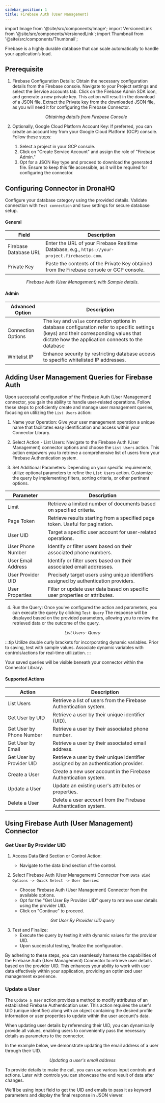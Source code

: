 ```yaml
---
sidebar_position: 1
title: Firebase Auth (User Management)
---
```


import Image from '@site/src/components/Image';
import VersionedLink from '@site/src/components/VersionedLink';
import Thumbnail from '@site/src/components/Thumbnail';

Firebase is a highly durable database that can scale automatically to handle your application’s load.

## Prerequisite


1. Firebase Configuration Details:
   Obtain the necessary configuration details from the Firebase console. Navigate to your Project settings and select the Service accounts tab. Click on the Firebase Admin SDK icon, and generate a new private key. This action will result in the download of a JSON file. Extract the Private key from the downloaded JSON file, as you will need it for configuring the Firebase Connector.

    <figure>
       <Thumbnail src="/img/reference/connectors/fire-userAuth/sdk.jpeg" alt="Obtaining details from Firebase Console" />
       <figcaption align = "center"><i>Obtaining details from Firebase Console</i></figcaption>
    </figure>

2. Optionally, Google Cloud Platform Account Key:
   If preferred, you can create an account key from your Google Cloud Platform (GCP) console. Follow these steps:
   1. Select a project in your GCP console.
   2. Click on "Create Service Account" and assign the role of "Firebase Admin."
   3. Opt for a JSON Key type and proceed to download the generated file. Ensure to keep this file accessible, as it will be required for configuring the connector.

## Configuring Connector in DronaHQ

Configure your database category using the provided details. Validate connection with `Test connection` and `Save` settings for secure database setup.

#### General

| Field               | Description                                                                                   |
|---------------------|-----------------------------------------------------------------------------------------------|
| Firebase Database URL | Enter the URL of your Firebase Realtime Database, e.g., `https://your-project.firebaseio.com`. |
| Private Key         | Paste the contents of the Private Key obtained from the Firebase console or GCP console.    |

  <figure>
       <Thumbnail src="/img/reference/connectors/fire-userAuth/details.png" alt="Firebase Auth (User Management) with Sample details." />
       <figcaption align = "center"><i>Firebase Auth (User Management) with Sample details.</i></figcaption>
 </figure>

    
#### Admin

| Advanced Option   | Description    |
|--------------------|---------------------|
| Connection Options | The `key` and `value` connection options in database configuration refer to specific settings (keys) and their corresponding values that dictate how the application connects to the database |
| <VersionedLink to = "../../datasource-concepts/whitelisting-dronahq-ip"> Whitelist IP                 </VersionedLink>            | Enhance security by restricting database access to specific whitelisted IP addresses.     |


## Adding User Management Queries for Firebase Auth

Upon successful configuration of the Firebase Auth (User Management) connector, you gain the ability to handle user-related operations. Follow these steps to proficiently create and manage user management queries, focusing on utilizing the `List Users` action:

1. Name your Operation: Give your user management operation a unique name that facilitates easy identification and access within your Connector Library.

2. Select Action - List Users: Navigate to the Firebase Auth (User Management) connector options and choose the `List Users` action. This action empowers you to retrieve a comprehensive list of users from your Firebase Authentication system.

3. Set Additional Parameters: Depending on your specific requirements, utilize optional parameters to refine the `List Users` action. Customize the query by implementing filters, sorting criteria, or other pertinent options.


| Parameter             | Description                                                                                                        |
|--------------------|--------------------------------------------------------------------------------------------------------------------|
| Limit              | Retrieve a limited number of documents based on specified criteria.                                               |
| Page Token         | Retrieve results starting from a specified page token. Useful for pagination.                                    |
| User UID           | Target a specific user account for user-related operations.                                                      |
| User Phone Number  | Identify or filter users based on their associated phone numbers.                                                |
| User Email Address | Identify or filter users based on their associated email addresses.                                              |
| User Provider UID  | Precisely target users using unique identifiers assigned by authentication providers.                            |
| User Properties    | Filter or update user data based on specific user properties or attributes.                                      |

4. Run the Query: Once you've configured the action and parameters, you can execute the query by clicking `Test Query` The response will be displayed based on the provided parameters, allowing you to review the retrieved data or the outcome of the query.

<figure>
  <Thumbnail src="/img/reference/connectors/fire-userAuth/list-users.png" alt="List Users- Query" />
  <figcaption align = "center"><i>List Users- Query</i></figcaption>
</figure>


:::tip
Utilize double curly brackets for incorporating dynamic variables. Prior to saving, test with sample values. Associate dynamic variables with controls/actions for real-time utilization.
:::

Your saved queries will be visible beneath your connector within the Connector Library. 



#### Supported Actions

| Action              | Description                                                                                    |
|---------------------|------------------------------------------------------------------------------------------------|
| List Users          | Retrieve a list of users from the Firebase Authentication system.                            |
| Get User by UID     | Retrieve a user by their unique identifier (UID).                                             |
| Get User by Phone Number | Retrieve a user by their associated phone number.                                           |
| Get User by Email   | Retrieve a user by their associated email address.                                            |
| Get User by Provider UID | Retrieve a user by their unique identifier assigned by an authentication provider.       |
| Create a User       | Create a new user account in the Firebase Authentication system.                             |
| Update a User       | Update an existing user's attributes or properties.                                          |
| Delete a User       | Delete a user account from the Firebase Authentication system.                                |

## Using Firebase Auth (User Management) Connector 

### Get User By Provider UID

1. Access Data Bind Section or Control Action:
   - Navigate to the data bind section of the control.

2. Select Firebase Auth (User Management) Connector from `Data Bind Options -> Quick Select -> User Queries`:
   - Choose Firebase Auth (User Management) Connector from the available options.
   - Opt for the "Get User By Provider UID" query to retrieve user details using the provider UID.
   - Click on "Continue" to proceed.

<figure>
  <Thumbnail src="/img/reference/connectors/fire-userAuth/get-user-provider-uid.png" alt="Get User By Provider UID query" />
  <figcaption align="center"><i>Get User By Provider UID query</i></figcaption>
</figure>

3. Test and Finalize:
   - Execute the query by testing it with dynamic values for the provider UID.
   - Upon successful testing, finalize the configuration.

By adhering to these steps, you can seamlessly harness the capabilities of the Firebase Auth (User Management) Connector to retrieve user details based on the provider UID. This enhances your ability to work with user data effectively within your application, providing an optimized user management experience.

### Update a User 

The `Update a User` action provides a method to modify attributes of an established Firebase Authentication user. This action requires the user's UID (unique identifier) along with an object containing the desired profile information or user properties to update within the user account's data.

When updating user details by referencing their UID, you can dynamically provide all values, enabling users to conveniently pass the necessary details as parameters to the connector.

In the example below, we demonstrate updating the email address of a user through their UID.

<figure>
  <Thumbnail src="/img/reference/connectors/fire-userAuth/update-email.png" alt="Updating a user's email address" />
  <figcaption align="center"><i>Updating a user's email address</i></figcaption>
</figure>

To provide details to make the call, you can use various input controls and actions. Later with controls you can showcase the end result of data after changes.

We'll be using input field to get the UID and emails to pass it as keyword parameters and display the final response in JSON viewer.

<figure>
  <Thumbnail src="/img/reference/connectors/fire-userAuth/usecase.png" alt="Updating a user's email address" />
</figure>





